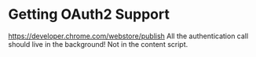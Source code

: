 Getting OAuth2 Support
=======================
https://developer.chrome.com/webstore/publish
All the authentication call should live in the background! Not in the content script.